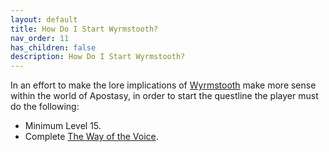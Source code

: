 ```yaml
---
layout: default
title: How Do I Start Wyrmstooth?
nav_order: 11
has_children: false
description: How Do I Start Wyrmstooth?
---
```


In an effort to make the lore implications of [Wyrmstooth](https://www.nexusmods.com/skyrimspecialedition/mods/45565) make more sense within the world of Apostasy, in order to start the questline the player must do the following: 

* Minimum Level 15.
* Complete [The Way of the Voice](https://en.uesp.net/wiki/Skyrim:The_Way_of_the_Voice).
